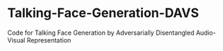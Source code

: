 # Talking-Face-Generation-DAVS
Code for Talking Face Generation by Adversarially Disentangled Audio-Visual Representation
